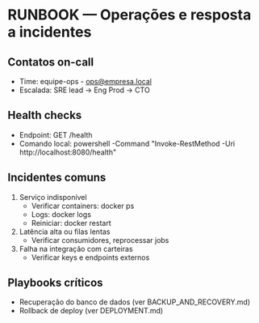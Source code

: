 # RUNBOOK — Operações e resposta a incidentes

## Contatos on-call
- Time: equipe-ops - ops@empresa.local
- Escalada: SRE lead -> Eng Prod -> CTO

## Health checks
- Endpoint: GET /health
- Comando local:
  powershell -Command "Invoke-RestMethod -Uri http://localhost:8080/health"

## Incidentes comuns
1. Serviço indisponível
   - Verificar containers: docker ps
   - Logs: docker logs <container>
   - Reiniciar: docker restart <container>
2. Latência alta ou filas lentas
   - Verificar consumidores, reprocessar jobs
3. Falha na integração com carteiras
   - Verificar keys e endpoints externos

## Playbooks críticos
- Recuperação do banco de dados (ver BACKUP_AND_RECOVERY.md)
- Rollback de deploy (ver DEPLOYMENT.md)